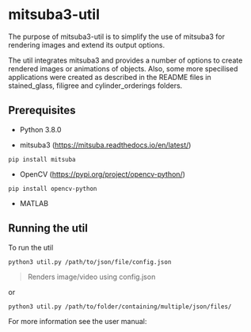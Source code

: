 # mitsuba3-util

The purpose of mitsuba3-util is to simplify the use of mitsuba3 for rendering images and extend its output options. 

The util integrates mitsuba3 and provides a number of options to create rendered images or animations of objects. Also, some more specilised applications were created as described in the README files in stained_glass, filigree and cylinder_orderings folders. 


## Prerequisites
- Python 3.8.0

- mitsuba3 (https://mitsuba.readthedocs.io/en/latest/)
```
pip install mitsuba
```

- OpenCV (https://pypi.org/project/opencv-python/)
```
pip install opencv-python
```
- MATLAB

## Running the util

To run the util

```
python3 util.py /path/to/json/file/config.json
```

> Renders image/video using config.json

or

```
python3 util.py /path/to/folder/containing/multiple/json/files/
```

For more information see the user manual: 
